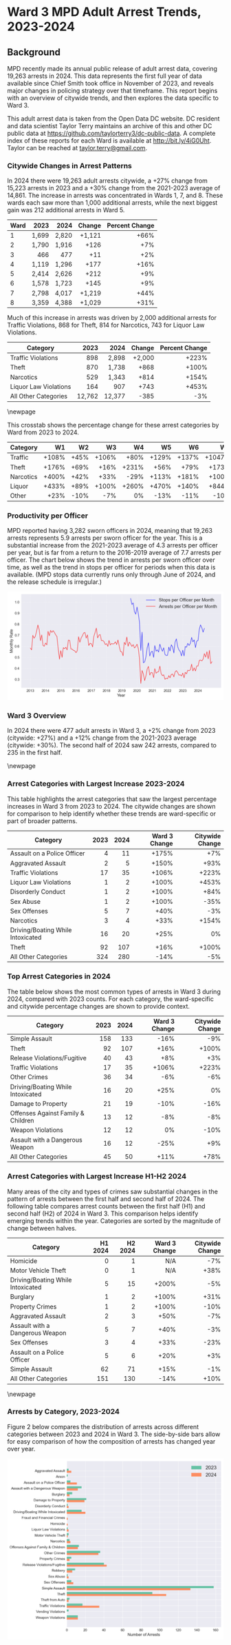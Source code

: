 # Ward 3 MPD Adult Arrest Trends, 2023-2024

## Background

MPD recently made its annual public release of adult arrest data, covering 19,263 arrests in 2024. This data represents the first full year of data available since Chief Smith took office in November of 2023, and reveals major changes in policing strategy over that timeframe. This report begins with an overview of citywide trends, and then explores the data specific to Ward 3.

This adult arrest data is taken from the Open Data DC website. DC resident and data scientist Taylor Terry maintains an archive of this and other DC public data at https://github.com/taylorterry3/dc-public-data. A complete index of these reports for each Ward is available at http://bit.ly/4iG0Uht. Taylor can be reached at taylor.terry@gmail.com.

### Citywide Changes in Arrest Patterns

In 2024 there were 19,263 adult arrests citywide, a +27% change from 15,223 arrests in 2023 and a +30% change from the 2021-2023 average of 14,861. The increase in arrests was concentrated in Wards 1, 7, and 8. These wards each saw more than 1,000 additional arrests, while the next biggest gain was 212 additional arrests in Ward 5.

| Ward | 2023 | 2024 | Change | Percent Change |
|------|------:|------:|--------:|---------------:|
| 1 | 1,699 | 2,820 | +1,121 | +66% |
| 2 | 1,790 | 1,916 | +126 | +7% |
| 3 | 466 | 477 | +11 | +2% |
| 4 | 1,119 | 1,296 | +177 | +16% |
| 5 | 2,414 | 2,626 | +212 | +9% |
| 6 | 1,578 | 1,723 | +145 | +9% |
| 7 | 2,798 | 4,017 | +1,219 | +44% |
| 8 | 3,359 | 4,388 | +1,029 | +31% |

Much of this increase in arrests was driven by 2,000 additional arrests for Traffic Violations, 868 for Theft, 814 for Narcotics, 743 for Liquor Law Violations. 

| Category | 2023 | 2024 | Change | Percent Change |
|----------|------:|------:|--------:|---------------:|
| Traffic Violations | 898 | 2,898 | +2,000 | +223% |
| Theft | 870 | 1,738 | +868 | +100% |
| Narcotics | 529 | 1,343 | +814 | +154% |
| Liquor Law Violations | 164 | 907 | +743 | +453% |
| All Other Categories | 12,762 | 12,377 | -385 | -3% |

\newpage

This crosstab shows the percentage change for these arrest categories by Ward from 2023 to 2024.

|Category| W1 | W2 | W3 | W4 | W5 | W6 | W7 | W8 |
|--------|---:|---:|---:|---:|---:|---:|---:|----:|
| Traffic | +108% | +45% | +106% | +80% | +129% | +137% | +1047% | +211% |
| Theft | +176% | +69% | +16% | +231% | +56% | +79% | +173% | +89% |
| Narcotics | +400% | +42% | +33% | -29% | +113% | +181% | +100% | +229% |
| Liquor | +433% | +89% | +100% | +260% | +470% | +140% | +844% | +1369% |
| Other | +23% | -10% | -7% | 0% | -13% | -11% | -10% | +4% |

### Productivity per Officer

MPD reported having 3,282 sworn officers in 2024, meaning that 19,263 arrests represents 5.9 arrests per sworn officer for the year. This is a substantial increase from the 2021-2023 average of 4.3 arrests per officer per year, but is far from a return to the 2016-2019 average of 7.7 arrests per officer. The chart below shows the trend in arrests per sworn officer over time, as well as the trend in stops per officer for periods when this data is available. (MPD stops data currently runs only through June of 2024, and the release schedule is irregular.)

![Arrests and Stops per Officer](citywide_officer_trends.png)

### Ward 3 Overview

In 2024 there were 477 adult arrests in Ward 3, a +2% change from 2023 (citywide: +27%) and a +12% change from the 2021-2023 average (citywide: +30%). The second half of 2024 saw 242 arrests, compared to 235 in the first half.


\newpage
### Arrest Categories with Largest Increase 2023-2024
This table highlights the arrest categories that saw the largest percentage increases in Ward 3 from 2023 to 2024. The citywide changes are shown for comparison to help identify whether these trends are ward-specific or part of broader patterns.

| Category | 2023 | 2024 | Ward 3 Change | Citywide Change |
|----------|------:|------:|---------:|----------------:|
| Assault on a Police Officer | 4 | 11 | +175% | +7% |
| Aggravated Assault | 2 | 5 | +150% | +93% |
| Traffic Violations | 17 | 35 | +106% | +223% |
| Liquor Law Violations | 1 | 2 | +100% | +453% |
| Disorderly Conduct | 1 | 2 | +100% | +84% |
| Sex Abuse | 1 | 2 | +100% | -35% |
| Sex Offenses | 5 | 7 | +40% | -3% |
| Narcotics | 3 | 4 | +33% | +154% |
| Driving/Boating While Intoxicated | 16 | 20 | +25% | 0% |
| Theft | 92 | 107 | +16% | +100% |
| All Other Categories | 324 | 280 | -14% | -5% |
### Top Arrest Categories in 2024
The table below shows the most common types of arrests in Ward 3 during 2024, compared with 2023 counts. For each category, the ward-specific and citywide percentage changes are shown to provide context.

| Category | 2023 | 2024 | Ward 3 Change | Citywide Change |
|----------|------:|------:|---------:|----------------:|
| Simple Assault | 158 | 133 | -16% | -9% |
| Theft | 92 | 107 | +16% | +100% |
| Release Violations/Fugitive | 40 | 43 | +8% | +3% |
| Traffic Violations | 17 | 35 | +106% | +223% |
| Other Crimes | 36 | 34 | -6% | -6% |
| Driving/Boating While Intoxicated | 16 | 20 | +25% | 0% |
| Damage to Property | 21 | 19 | -10% | -16% |
| Offenses Against Family & Children | 13 | 12 | -8% | -8% |
| Weapon Violations | 12 | 12 | 0% | -10% |
| Assault with a Dangerous Weapon | 16 | 12 | -25% | +9% |
| All Other Categories | 45 | 50 | +11% | +78% |

### Arrest Categories with Largest Increase H1-H2 2024
Many areas of the city and types of crimes saw substantial changes in the pattern of arrests between the first half and second half of 2024. The following table compares arrest counts between the first half (H1) and second half (H2) of 2024 in Ward 3. This comparison helps identify emerging trends within the year. Categories are sorted by the magnitude of change between halves.

| Category | H1 2024 | H2 2024 | Ward 3 Change | Citywide Change |
|----------|---------:|---------:|---------:|----------------:|
| Homicide | 0 | 1 | N/A | -7% |
| Motor Vehicle Theft | 0 | 1 | N/A | +38% |
| Driving/Boating While Intoxicated | 5 | 15 | +200% | -5% |
| Burglary | 1 | 2 | +100% | +31% |
| Property Crimes | 1 | 2 | +100% | -10% |
| Aggravated Assault | 2 | 3 | +50% | -7% |
| Assault with a Dangerous Weapon | 5 | 7 | +40% | -3% |
| Sex Offenses | 3 | 4 | +33% | -23% |
| Assault on a Police Officer | 5 | 6 | +20% | +3% |
| Simple Assault | 62 | 71 | +15% | -1% |
| All Other Categories | 151 | 130 | -14% | +10% |

\newpage
### Arrests by Category, 2023-2024
Figure 2 below compares the distribution of arrests across different categories between 2023 and 2024 in Ward 3. The side-by-side bars allow for easy comparison of how the composition of arrests has changed year over year.

![Arrests by category](ward_3_categories.png)
